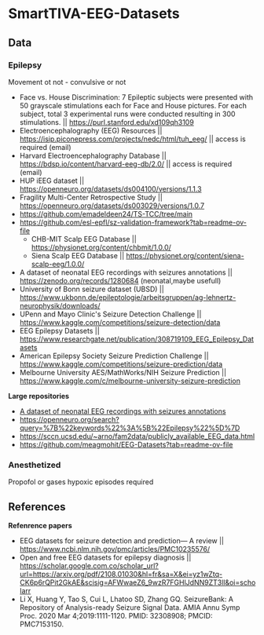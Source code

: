 # SmartTIVA-EEG-Datasets
## Data
### Epilepsy
Movement ot not - convulsive or not
- Face vs. House Discrimination: 7 Epileptic subjects were presented with 50 grayscale stimulations each for Face and House pictures. For each subject, total 3 experimental runs were conducted resulting in 300 stimulations. || https://purl.stanford.edu/xd109qh3109
- Electroencephalography (EEG) Resources || https://isip.piconepress.com/projects/nedc/html/tuh_eeg/ || access is required (email)
- Harvard Electroencephalography Database || https://bdsp.io/content/harvard-eeg-db/2.0/ || access is required (email)
- HUP iEEG dataset || https://openneuro.org/datasets/ds004100/versions/1.1.3
- Fragility Multi-Center Retrospective Study || https://openneuro.org/datasets/ds003029/versions/1.0.7
- https://github.com/emadeldeen24/TS-TCC/tree/main
- https://github.com/esl-epfl/sz-validation-framework?tab=readme-ov-file
  - CHB-MIT Scalp EEG Database || https://physionet.org/content/chbmit/1.0.0/
  - Siena Scalp EEG Database || https://physionet.org/content/siena-scalp-eeg/1.0.0/
- A dataset of neonatal EEG recordings with seizures annotations || https://zenodo.org/records/1280684 (neonatal,maybe usefull)
- University of Bonn seizure dataset (UBSD) || https://www.ukbonn.de/epileptologie/arbeitsgruppen/ag-lehnertz-neurophysik/downloads/
- UPenn and Mayo Clinic's Seizure Detection Challenge || https://www.kaggle.com/competitions/seizure-detection/data
- EEG Epilepsy Datasets || https://www.researchgate.net/publication/308719109_EEG_Epilepsy_Datasets
- American Epilepsy Society Seizure Prediction Challenge || https://www.kaggle.com/competitions/seizure-prediction/data
- Melbourne University AES/MathWorks/NIH Seizure Prediction || https://www.kaggle.com/c/melbourne-university-seizure-prediction
  
**Large repositories**
  - [A dataset of neonatal EEG recordings with seizures annotations](https://github.com/openlists/ElectrophysiologyData?tab=readme-ov-file#eeg-data)
  - https://openneuro.org/search?query=%7B%22keywords%22%3A%5B%22Epilepsy%22%5D%7D
  - https://sccn.ucsd.edu/~arno/fam2data/publicly_available_EEG_data.html
  - https://github.com/meagmohit/EEG-Datasets?tab=readme-ov-file
### Anesthetized
Propofol or gases
hypoxic episodes required
## References
**Refenrence papers**
- EEG datasets for seizure detection and prediction— A review || https://www.ncbi.nlm.nih.gov/pmc/articles/PMC10235576/
- Open and free EEG datasets for epilepsy diagnosis || https://scholar.google.com.co/scholar_url?url=https://arxiv.org/pdf/2108.01030&hl=fr&sa=X&ei=yz1wZtq-CK6p6rQPit2GkAE&scisig=AFWwaeZ6_9wzR7FGHlJdNN9ZT3ll&oi=scholarr
- Li X, Huang Y, Tao S, Cui L, Lhatoo SD, Zhang GQ. SeizureBank: A Repository of Analysis-ready Seizure Signal Data. AMIA Annu Symp Proc. 2020 Mar 4;2019:1111-1120. PMID: 32308908; PMCID: PMC7153150.
